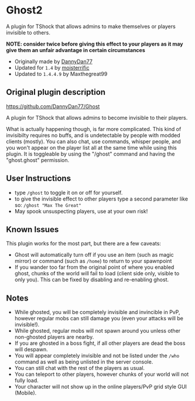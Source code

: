 # Ghost2
A plugin for TShock that allows admins to make themselves or players invisible to others.

**NOTE: consider twice before giving this effect to your players as it may give them an unfair advantage in certain circumstances**

- Originally made by [DannyDan77](https://github.com/DannyDan77)
- Updated for `1.4` by [moisterrific](https://github.com/DannyDan77)
- Updated to `1.4.4.9` by Maxthegreat99

## Original plugin description
https://github.com/DannyDan77/Ghost

A plugin for TShock that allows admins to become invisible to their players.

What is actually happening though, is far more complicated. This kind of invisibilty requires no buffs, and is undetectable by people with modded clients (mostly). You can also chat, use commands, whisper people, and you won't appear on the player list all at the same time while using this plugin. It is toggleable by using the "/ghost" command and having the "ghost.ghost" permission.


## User Instructions
- type `/ghost` to toggle it on or off for yourself.
- to give the invisible effect to other players type a second parameter like so: `/ghost "Max The Great"`
- May spook unsuspecting players, use at your own risk!

## Known Issues
This plugin works for the most part, but there are a few caveats:

- Ghost will automatically turn off if you use an item (such as magic mirror) or command (such as `/home`) to return to your spawnpoint
- If you wander too far from the original point of where you enabled ghost, chunks of the world will fail to load (client side only, visible to only you). This can be fixed by disabling and re-enabling ghost. 

## Notes
- While ghosted, you will be completely invisible and invincible in PvP, however regular mobs can still damage you (even your attacks will be invisible!).
- While ghosted, regular mobs will not spawn around you unless other non-ghosted players are nearby. 
- If you are ghosted in a boss fight, if all other players are dead the boss will despawn.
- You will appear completely invisible and not be listed under the `/who` command as well as being unlisted in the server console.
- You can still chat with the rest of the players as usual.
- You can teleport to other players, however chunks of your world will not fully load.
- Your character will not show up in the online players/PvP grid style GUI (Mobile).

